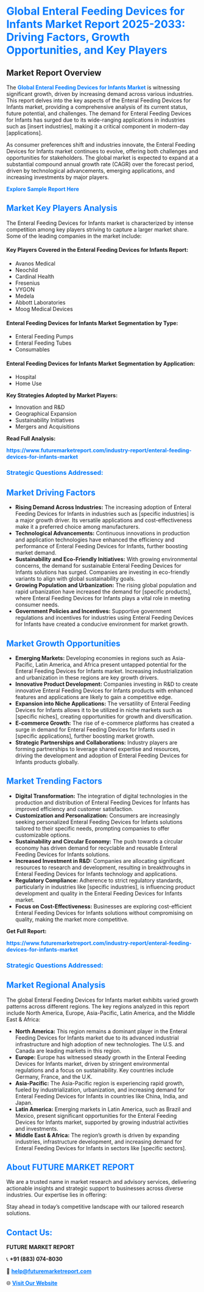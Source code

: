 <h1 style="color: #007BFF;">Global Enteral Feeding Devices for Infants Market Report 2025-2033: Driving Factors, Growth Opportunities, and Key Players</h1>

<section id="overview">
<h2>Market Report Overview</h2>
<p>The <a href="https://www.futuremarketreport.com/industry-report/enteral-feeding-devices-for-infants-market" style="color: #007BFF; text-decoration: none;"><strong>Global Enteral Feeding Devices for Infants Market</strong></a> is witnessing significant growth, driven by increasing demand across various industries. This report delves into the key aspects of the Enteral Feeding Devices for Infants market, providing a comprehensive analysis of its current status, future potential, and challenges. The demand for Enteral Feeding Devices for Infants has surged due to its wide-ranging applications in industries such as [insert industries], making it a critical component in modern-day [applications].</p>
<p>As consumer preferences shift and industries innovate, the Enteral Feeding Devices for Infants market continues to evolve, offering both challenges and opportunities for stakeholders. The global market is expected to expand at a substantial compound annual growth rate (CAGR) over the forecast period, driven by technological advancements, emerging applications, and increasing investments by major players.</p>
</section>

<section id="overview">
<p><a href="https://www.futuremarketreport.com/request-sample/reportId=77640" style="color: #007BFF; text-decoration: none;"><strong>Explore Sample Report Here</strong></a></p>
</section>

<section id="key-players">
<h2 style="color: #007BFF;">Market Key Players Analysis</h2>
<p>The Enteral Feeding Devices for Infants market is characterized by intense competition among key players striving to capture a larger market share. Some of the leading companies in the market include:</p>
<h4>Key Players Covered in the Enteral Feeding Devices for Infants Report:</h4>
<ul><li>Avanos Medical</li><li>Neochild</li><li>Cardinal Health</li><li>Fresenius</li><li>VYGON</li><li>Medela</li><li>Abbott Laboratories</li><li>Moog Medical Devices</li></ul>
<h4>Enteral Feeding Devices for Infants Market Segmentation by Type:</h4>
<ul><li>Enteral Feeding Pumps</li><li>Enteral Feeding Tubes</li><li>Consumables</li></ul>

<h4>Enteral Feeding Devices for Infants Market Segmentation by Application:</h4>
<ul><li>Hospital</li><li>Home Use</li></ul>
<p><strong>Key Strategies Adopted by Market Players:</strong></p>
<ul>
<li>Innovation and R&D</li>
<li>Geographical Expansion</li>
<li>Sustainability Initiatives</li>
<li>Mergers and Acquisitions</li>
</ul>
</section>

<section>
<p><strong>Read Full Analysis: </strong></p><a href="https://www.futuremarketreport.com/industry-report/enteral-feeding-devices-for-infants-market" style="color: #007BFF; text-decoration: none;"><strong>https://www.futuremarketreport.com/industry-report/enteral-feeding-devices-for-infants-market</strong></a>
<h3 style="color: #007BFF;">Strategic Questions Addressed:</h3>
</section>

<section id="driving-factors">
<h2 style="color: #007BFF;">Market Driving Factors</h2>
<ul>
<li><strong>Rising Demand Across Industries:</strong> The increasing adoption of Enteral Feeding Devices for Infants in industries such as [specific industries] is a major growth driver. Its versatile applications and cost-effectiveness make it a preferred choice among manufacturers.</li>
<li><strong>Technological Advancements:</strong> Continuous innovations in production and application technologies have enhanced the efficiency and performance of Enteral Feeding Devices for Infants, further boosting market demand.</li>
<li><strong>Sustainability and Eco-Friendly Initiatives:</strong> With growing environmental concerns, the demand for sustainable Enteral Feeding Devices for Infants solutions has surged. Companies are investing in eco-friendly variants to align with global sustainability goals.</li>
<li><strong>Growing Population and Urbanization:</strong> The rising global population and rapid urbanization have increased the demand for [specific products], where Enteral Feeding Devices for Infants plays a vital role in meeting consumer needs.</li>
<li><strong>Government Policies and Incentives:</strong> Supportive government regulations and incentives for industries using Enteral Feeding Devices for Infants have created a conducive environment for market growth.</li>
</ul>
</section>

<section id="growth-opportunities">
<h2 style="color: #007BFF;">Market Growth Opportunities</h2>
<ul>
<li><strong>Emerging Markets:</strong> Developing economies in regions such as Asia-Pacific, Latin America, and Africa present untapped potential for the Enteral Feeding Devices for Infants market. Increasing industrialization and urbanization in these regions are key growth drivers.</li>
<li><strong>Innovative Product Development:</strong> Companies investing in R&D to create innovative Enteral Feeding Devices for Infants products with enhanced features and applications are likely to gain a competitive edge.</li>
<li><strong>Expansion into Niche Applications:</strong> The versatility of Enteral Feeding Devices for Infants allows it to be utilized in niche markets such as [specific niches], creating opportunities for growth and diversification.</li>
<li><strong>E-commerce Growth:</strong> The rise of e-commerce platforms has created a surge in demand for Enteral Feeding Devices for Infants used in [specific applications], further boosting market growth.</li>
<li><strong>Strategic Partnerships and Collaborations:</strong> Industry players are forming partnerships to leverage shared expertise and resources, driving the development and adoption of Enteral Feeding Devices for Infants products globally.</li>
</ul>
</section>

<section id="trending-factors">
<h2 style="color: #007BFF;">Market Trending Factors</h2>
<ul>
<li><strong>Digital Transformation:</strong> The integration of digital technologies in the production and distribution of Enteral Feeding Devices for Infants has improved efficiency and customer satisfaction.</li>
<li><strong>Customization and Personalization:</strong> Consumers are increasingly seeking personalized Enteral Feeding Devices for Infants solutions tailored to their specific needs, prompting companies to offer customizable options.</li>
<li><strong>Sustainability and Circular Economy:</strong> The push towards a circular economy has driven demand for recyclable and reusable Enteral Feeding Devices for Infants solutions.</li>
<li><strong>Increased Investment in R&D:</strong> Companies are allocating significant resources to research and development, resulting in breakthroughs in Enteral Feeding Devices for Infants technology and applications.</li>
<li><strong>Regulatory Compliance:</strong> Adherence to strict regulatory standards, particularly in industries like [specific industries], is influencing product development and quality in the Enteral Feeding Devices for Infants market.</li>
<li><strong>Focus on Cost-Effectiveness:</strong> Businesses are exploring cost-efficient Enteral Feeding Devices for Infants solutions without compromising on quality, making the market more competitive.</li>
</ul>
</section>

<section>
<p><strong>Get Full Report: </strong></p><a href="https://www.futuremarketreport.com/industry-report/enteral-feeding-devices-for-infants-market" style="color: #007BFF; text-decoration: none;"><strong>https://www.futuremarketreport.com/industry-report/enteral-feeding-devices-for-infants-market</strong></a>
<h3 style="color: #007BFF;">Strategic Questions Addressed:</h3>
</section>


<section id="regional-analysis">
<h2 style="color: #007BFF;">Market Regional Analysis</h2>
<p>The global Enteral Feeding Devices for Infants market exhibits varied growth patterns across different regions. The key regions analyzed in this report include North America, Europe, Asia-Pacific, Latin America, and the Middle East & Africa:</p>
<ul>
<li><strong>North America:</strong> This region remains a dominant player in the Enteral Feeding Devices for Infants market due to its advanced industrial infrastructure and high adoption of new technologies. The U.S. and Canada are leading markets in this region.</li>
<li><strong>Europe:</strong> Europe has witnessed steady growth in the Enteral Feeding Devices for Infants market, driven by stringent environmental regulations and a focus on sustainability. Key countries include Germany, France, and the U.K.</li>
<li><strong>Asia-Pacific:</strong> The Asia-Pacific region is experiencing rapid growth, fueled by industrialization, urbanization, and increasing demand for Enteral Feeding Devices for Infants in countries like China, India, and Japan.</li>
<li><strong>Latin America:</strong> Emerging markets in Latin America, such as Brazil and Mexico, present significant opportunities for the Enteral Feeding Devices for Infants market, supported by growing industrial activities and investments.</li>
<li><strong>Middle East & Africa:</strong> The region’s growth is driven by expanding industries, infrastructure development, and increasing demand for Enteral Feeding Devices for Infants in sectors like [specific sectors].</li>
</ul>
</section>

<footer>
<h2 style="color: #007BFF;">About FUTURE MARKET REPORT</h2>
<p>We are a trusted name in market research and advisory services, delivering actionable insights and strategic support to businesses across diverse industries. Our expertise lies in offering:</p>

<p>Stay ahead in today’s competitive landscape with our tailored research solutions.</p>

<h2 style="color: #007BFF;">Contact Us:</h2>
<p><strong>FUTURE MARKET REPORT</strong></p>
<p>📞 <strong>+91 (883) 074-8030</strong></p>
<p>📧 <strong><a href="mailto:help@futuremarketreport.com" style="color: #007BFF;">help@futuremarketreport.com</a></strong></p>
<p>🌐 <strong><a href="https://www.futuremarketreport.com/" style="color: #007BFF;">Visit Our Website</a></strong></p>
</footer>